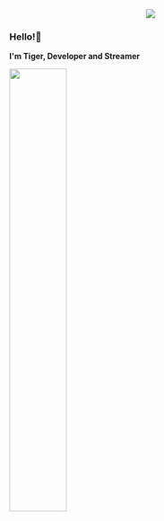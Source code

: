 <!-- ![Preview](./images/bg.jpg) -->

<div align="center">
<img src="https://typograssy.deno.dev/api?text=SomboyTiger&l0=none&l1=00cce6&l2=80f1ff&l3=009eb3&l4=caf9ff&bg=none&frame=none&speed=100&comment=">
</div>

### Hello!👋

**I'm Tiger, Developer and Streamer** 

<img width="45%" src="https://stats-dev-github-git-main-somboytiger.vercel.app/api?username=somboytiger&show_icons=true&count_private=true&theme=react&hide_border=true&bg_color=0D1117"/>